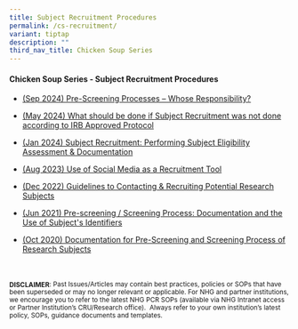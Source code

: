```yaml
---
title: Subject Recruitment Procedures
permalink: /cs-recruitment/
variant: tiptap
description: ""
third_nav_title: Chicken Soup Series
---
```

<h4><strong>Chicken Soup Series - Subject Recruitment Procedures</strong></h4>
<p></p>
<ul data-tight="true" class="tight">
<li>
<p><a href="/files/Chicken Soup/SubjectRecruitment/Sep_2024_Pre_Screening_Processes.pdf" rel="noopener noreferrer nofollow" target="_blank">(Sep 2024) Pre-Screening Processes – Whose Responsibility?</a>
</p>
</li>
<li>
<p><a href="/files/Chicken Soup/SubjectRecruitment/May_24__What_Should_Be_Done_If_Subject_Recruitment_Was_Not_Done_According_To_IRB_Approved_Protocol.pdf" rel="noopener noreferrer nofollow" target="_blank">(May 2024) What should be done if Subject Recruitment was not done according to IRB Approved Protocol</a>
</p>
</li>
<li>
<p><a href="/files/Chicken Soup/SubjectRecruitment/Jan_24__Subject_Recruitment_Performing_Subject_Eligibility_Assessment___Documentation.pdf" rel="noopener noreferrer nofollow" target="_blank">(Jan 2024) Subject Recruitment: Performing Subject Eligibility Assessment &amp; Documentation</a>
</p>
</li>
<li>
<p><a href="/files/Chicken Soup/SubjectRecruitment/Aug_23__Use_of_Social_Media_As_a_Recruitment_Tool.pdf" rel="noopener noreferrer nofollow" target="_blank">(Aug 2023) Use of Social Media as a Recruitment Tool</a>
</p>
</li>
<li>
<p><a href="/files/Chicken Soup/SubjectRecruitment/Dec_22__Guidelines_to_Contacting___Recruiting_Potential_Research_Subjects.pdf" rel="noopener noreferrer nofollow" target="_blank">(Dec 2022) Guidelines to Contacting &amp; Recruiting Potential Research Subjects</a>
</p>
</li>
<li>
<p><a href="/files/Chicken Soup/SubjectRecruitment/Jun_21__Pre_screening__Screening_Process_Documentation_and_the_Use_of_Subject_s_Identifiers.pdf" rel="noopener noreferrer nofollow" target="_blank">(Jun 2021) Pre-screening / Screening Process: Documentation and the Use of Subject's Identifiers</a>
</p>
</li>
<li>
<p><a href="/files/Chicken Soup/SubjectRecruitment/Oct_20__Documentation_for_Pre_Screening_and_Screening_Process_of_Research_Subjects.pdf" rel="noopener noreferrer nofollow" target="_blank">(Oct 2020) Documentation for Pre-Screening and Screening Process of Research Subjects</a>
</p>
</li>
</ul>
<p>
<br>
<br><strong><sub>DISCLAIMER</sub></strong><sub>: Past Issues/Articles may contain best practices, policies or SOPs that have been superseded or may no longer relevant or applicable. For NHG and partner institutions, we encourage you to refer to the latest NHG PCR SOPs (available via NHG Intranet access or Partner Institution’s CRU/Research office).&nbsp; Always refer to your own institution’s latest policy, SOPs, guidance documents and templates.</sub>
</p>
<p></p>